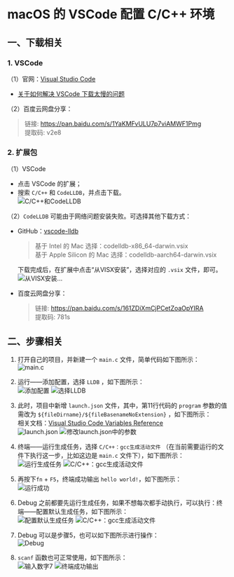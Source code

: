 # macOS 的 VSCode 配置 C/C++ 环境

## 一、下载相关
### 1. VSCode
（1）官网：[Visual Studio Code](https://code.visualstudio.com/)
  - [关于如何解决 VSCode 下载太慢的问题](https://cloud.tencent.com/developer/article/1959715)

（2）百度云网盘分享：
  > 链接: https://pan.baidu.com/s/1YaKMFvULU7p7viAMWF1Pmg <br> 提取码: v2e8

### 2. 扩展包
（1）VSCode
  - 点击 VSCode 的扩展；
  - 搜索 `C/C++` 和 `CodeLLDB`，并点击下载。<br>
  ![C/C++和CodeLLDB](../img/note01/img01.png)
  
（2）`CodeLLDB` 可能由于网络问题安装失败。可选择其他下载方式：
  - GitHub：[vscode-lldb](https://github.com/vadimcn/vscode-lldb/releases)
    > 基于 Intel 的 Mac 选择：codelldb-x86_64-darwin.vsix <br> 基于 Apple Silicon 的 Mac 选择：codelldb-aarch64-darwin.vsix
  
    下载完成后，在扩展中点击“从VISX安装”，选择对应的 `.vsix` 文件，即可。<br>
  ![从VISX安装...](../img/note01/img14.png)
  - 百度云网盘分享：
    > 链接: https://pan.baidu.com/s/161ZDiXmCjPCetZoaOpYIRA <br> 提取码: 781s

## 二、步骤相关
1. 打开自己的项目，并新建一个 `main.c` 文件，简单代码如下图所示：<br>
![main.c](../img/note01/img02.png)

2. 运行——添加配置，选择 `LLDB` ，如下图所示：<br>
![添加配置](../img/note01/img03.png)
![选择LLDB](../img/note01/img04.png)

3. 此时，项目中新增 `launch.json` 文件，其中，第11行代码的 `program` 参数的值需改为 `${fileDirname}/${fileBasenameNoExtension}` ，如下图所示： <br> 相关文档：[Visual Studio Code Variables Reference](https://code.visualstudio.com/docs/editor/variables-reference) <br> 
![launch.json](../img/note01/img05.png)
![修改launch.json中的参数](../img/note01/img06.png)

4. 终端——运行生成任务，选择 `C/C++：gcc生成活动文件` （在当前需要运行的文件下执行这一步，比如这边是 `main.c` 文件下），如下图所示：<br>
![运行生成任务](../img/note01/img07.png)
![C/C++：gcc生成活动文件](../img/note01/img08.png)

5. 再按下`fn` + `F5`，终端成功输出 `hello world!`，如下图所示：<br>
![运行成功](../img/note01/img09.png)

6. Debug 之前都要先运行生成任务，如果不想每次都手动执行，可以执行：终端——配置默认生成任务，如下图所示：<br>
![配置默认生成任务](../img/note01/img10.png)
![C/C++：gcc生成活动文件](../img/note01/img11.png)

7. Debug 可以是步骤5，也可以如下图所示进行操作：<br>
![Debug](../img/note01/img15.png)

8. `scanf` 函数也可正常使用，如下图所示：<br>
![输入数字7](../img/note01/img12.png)
![终端成功输出](../img/note01/img13.png)